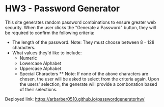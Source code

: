 # HW3 - Password Generator

This site generates random password combinations to ensure greater web security. 
When the user clicks the "Generate a Password" button, they will be required to confirm the following criteria:
* The length of the password. Note: They must choose between 8 - 128 characters.
* What values they'd like to include:
    * Numeric
    * Lowercase Alphabet
    * Uppercase Alphabet
    * Special Characters
        ** Note: If none of the above characters are chosen, the user will be asked to select from the criteria again. 
Upon the users' selection, the generate will provide a combonation based of their selections.

Deployed link: https://arbarber0510.github.io/passwordgeneratorhw/

